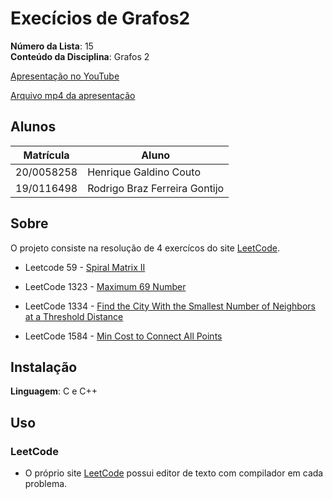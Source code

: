 # Execícios de Grafos2

**Número da Lista**: 15<br>
**Conteúdo da Disciplina**: Grafos 2<br>

[Apresentação no YouTube]()

[Arquivo mp4 da apresentação]()

## Alunos
|Matrícula | Aluno |
| -- | -- |
| 20/0058258  |  Henrique Galdino Couto |
| 19/0116498  |  Rodrigo Braz Ferreira Gontijo |

## Sobre 
O projeto consiste na resolução de 4 exercícos do site [LeetCode](https://leetcode.com/problemset/all/).

* Leetcode 59 - [Spiral Matrix II](/Spiral-Matrix-II/)
    
* LeetCode 1323 - [Maximum 69 Number](/Maximum-69-Number/)
    
* LeetCode 1334 - [Find the City With the Smallest Number of Neighbors at a Threshold Distance](/Find-the-City-With-the-Smallest-Number-of-Neighbors-at-a-Threshold-Distance/)
    
* LeetCode 1584 - [Min Cost to Connect All Points](/Min-Cost-to-Connect-All-Points/)
    

## Instalação 
**Linguagem**: C e C++<br>

## Uso 

### LeetCode

* O próprio site [LeetCode](https://leetcode.com/problemset/all/) possui editor de texto com compilador em cada problema.
